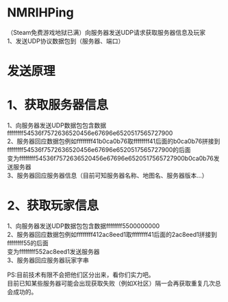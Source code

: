 # NMRIHPing
（Steam免费游戏地狱已满）向服务器发送UDP请求获取服务器信息及玩家  
1、发送UDP协议数据包到（服务器、端口）  
# 发送原理
# 1、获取服务器信息
1、向服务器发送UDP数据包包含数据ffffffff54536f7572636520456e67696e6520517565727900  
2、服务器回应数据包例如ffffffff41b0ca0b76取ffffffff41后面的b0ca0b76拼接到ffffffff54536f7572636520456e67696e6520517565727900的后面  
变为ffffffff54536f7572636520456e67696e6520517565727900b0ca0b76发送服务器  
3、服务器回应服务器信息（目前可知服务器名称、地图名、服务器版本...）  
# 2、获取玩家信息
1、向服务器发送UDP数据包包含数据ffffffff5500000000  
2、服务器回应数据包例如ffffffff412ac8eed1取ffffffff41后面的2ac8eed1拼接到ffffffff55的后面  
变为ffffffff552ac8eed1发送服务器  
3、服务器回应服务器玩家字串  
  
  PS:目前技术有限不会把他们区分出来，看你们实力吧。  
  目前已知某些服务器可能会出现获取失败（例如X社区）隔一会再获取重复几次总会成功的。

